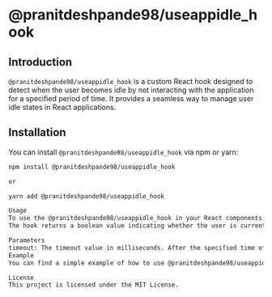 # @pranitdeshpande98/useappidle_hook

## Introduction

`@pranitdeshpande98/useappidle_hook` is a custom React hook designed to detect when the user becomes idle by not interacting with the application for a specified period of time. It provides a seamless way to manage user idle states in React applications.

## Installation

You can install `@pranitdeshpande98/useappidle_hook` via npm or yarn:

```bash
npm install @pranitdeshpande98/useappidle_hook

or

yarn add @pranitdeshpande98/useappidle_hook

Usage
To use the @pranitdeshpande98/useappidle_hook in your React components, import it and invoke it with the desired timeout value (in milliseconds). 
The hook returns a boolean value indicating whether the user is currently idle.

Parameters
timeout: The timeout value in milliseconds. After the specified time of inactivity, the user will be considered idle.
Example
You can find a simple example of how to use @pranitdeshpande98/useappidle_hook in the example directory of this repository.

License
This project is licensed under the MIT License.